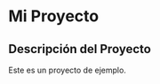 # Mi Proyecto

<!-- MEME_INICIO -->
<!-- MEME_FIN -->

## Descripción del Proyecto
Este es un proyecto de ejemplo.
